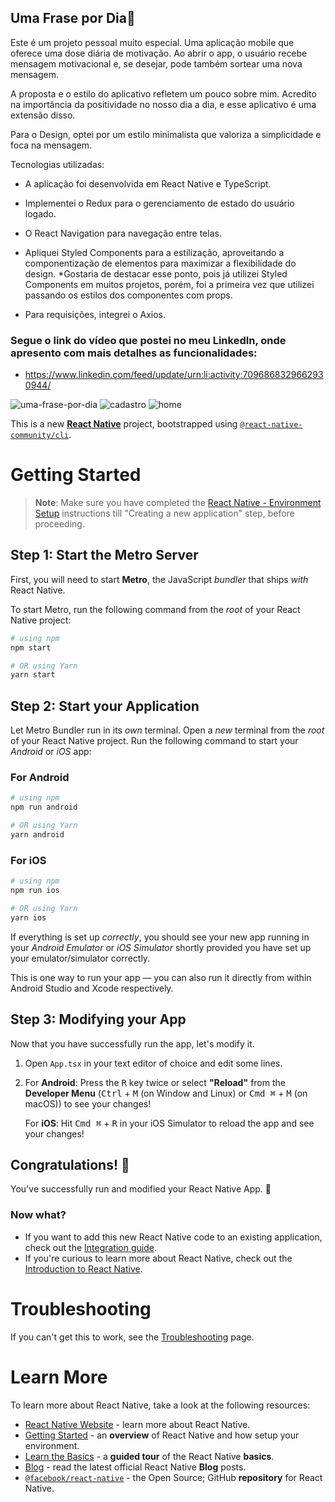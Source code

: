 ## Uma Frase por Dia🌷

Este é um projeto pessoal muito especial. Uma aplicação mobile que oferece uma dose diária de motivação. Ao abrir o app, o usuário recebe mensagem motivacional e, se desejar, pode também sortear uma nova mensagem.

A proposta e o estilo do aplicativo refletem um pouco sobre mim. Acredito na importância da positividade no nosso dia a dia, e esse aplicativo é uma extensão disso.

Para o Design, optei por um estilo minimalista que valoriza a simplicidade e foca na mensagem.

Tecnologias utilizadas:

- A aplicação foi desenvolvida em React Native e TypeScript.

- Implementei o Redux para o gerenciamento de estado do usuário logado.

- O React Navigation para navegação entre telas.

- Apliquei Styled Components para a estilização, aproveitando a componentização de elementos para maximizar a flexibilidade do design.
*Gostaria de destacar esse ponto, pois já utilizei Styled Components em muitos projetos, porém, foi a primeira vez que utilizei passando os estilos dos componentes com props.

- Para requisições, integrei o Axios. <br/>

### Segue o link do vídeo que postei no meu LinkedIn, onde apresento com mais detalhes as funcionalidades:
- https://www.linkedin.com/feed/update/urn:li:activity:7096868329662930944/

![uma-frase-por-dia](https://github.com/alinecarvalhopro/UmaFrasePorDia/assets/118927052/eab7f7dd-2dbf-4608-a54a-c96087b9c983)
![cadastro](https://github.com/alinecarvalhopro/UmaFrasePorDia/assets/118927052/ca79e7c2-994a-4c56-924c-7acd907ebcdf)
![home](https://github.com/alinecarvalhopro/UmaFrasePorDia/assets/118927052/5856ad52-68ff-4d9d-80da-e0089ced17fc)


This is a new [**React Native**](https://reactnative.dev) project, bootstrapped using [`@react-native-community/cli`](https://github.com/react-native-community/cli).

# Getting Started

>**Note**: Make sure you have completed the [React Native - Environment Setup](https://reactnative.dev/docs/environment-setup) instructions till "Creating a new application" step, before proceeding.

## Step 1: Start the Metro Server

First, you will need to start **Metro**, the JavaScript _bundler_ that ships _with_ React Native.

To start Metro, run the following command from the _root_ of your React Native project:

```bash
# using npm
npm start

# OR using Yarn
yarn start
```

## Step 2: Start your Application

Let Metro Bundler run in its _own_ terminal. Open a _new_ terminal from the _root_ of your React Native project. Run the following command to start your _Android_ or _iOS_ app:

### For Android

```bash
# using npm
npm run android

# OR using Yarn
yarn android
```

### For iOS

```bash
# using npm
npm run ios

# OR using Yarn
yarn ios
```

If everything is set up _correctly_, you should see your new app running in your _Android Emulator_ or _iOS Simulator_ shortly provided you have set up your emulator/simulator correctly.

This is one way to run your app — you can also run it directly from within Android Studio and Xcode respectively.

## Step 3: Modifying your App

Now that you have successfully run the app, let's modify it.

1. Open `App.tsx` in your text editor of choice and edit some lines.
2. For **Android**: Press the <kbd>R</kbd> key twice or select **"Reload"** from the **Developer Menu** (<kbd>Ctrl</kbd> + <kbd>M</kbd> (on Window and Linux) or <kbd>Cmd ⌘</kbd> + <kbd>M</kbd> (on macOS)) to see your changes!

   For **iOS**: Hit <kbd>Cmd ⌘</kbd> + <kbd>R</kbd> in your iOS Simulator to reload the app and see your changes!

## Congratulations! :tada:

You've successfully run and modified your React Native App. :partying_face:

### Now what?

- If you want to add this new React Native code to an existing application, check out the [Integration guide](https://reactnative.dev/docs/integration-with-existing-apps).
- If you're curious to learn more about React Native, check out the [Introduction to React Native](https://reactnative.dev/docs/getting-started).

# Troubleshooting

If you can't get this to work, see the [Troubleshooting](https://reactnative.dev/docs/troubleshooting) page.

# Learn More

To learn more about React Native, take a look at the following resources:

- [React Native Website](https://reactnative.dev) - learn more about React Native.
- [Getting Started](https://reactnative.dev/docs/environment-setup) - an **overview** of React Native and how setup your environment.
- [Learn the Basics](https://reactnative.dev/docs/getting-started) - a **guided tour** of the React Native **basics**.
- [Blog](https://reactnative.dev/blog) - read the latest official React Native **Blog** posts.
- [`@facebook/react-native`](https://github.com/facebook/react-native) - the Open Source; GitHub **repository** for React Native.
